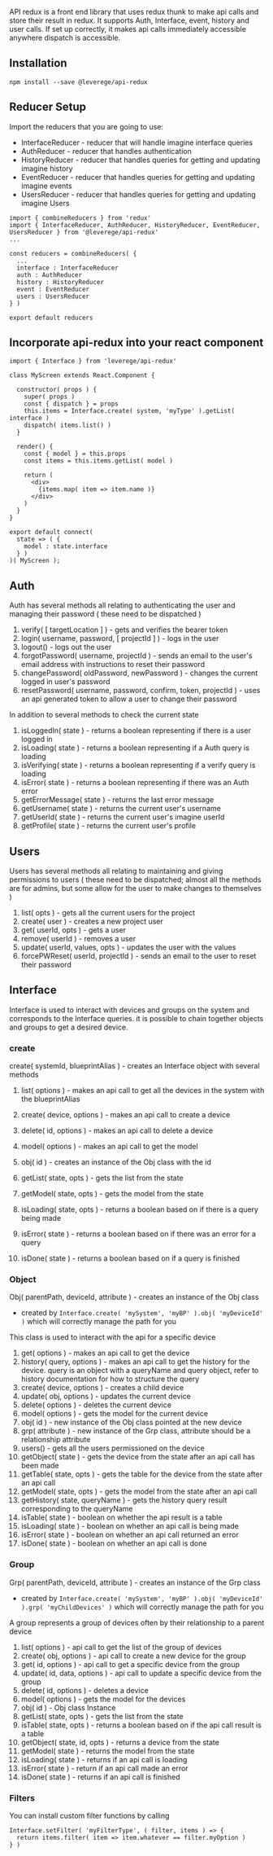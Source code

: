 
API redux is a front end library that uses redux thunk to make api calls and store their result in redux. It supports Auth, Interface, event, history and user calls. If set up correctly, it makes api calls immediately accessible anywhere dispatch is accessible.

## Installation

```
npm install --save @leverege/api-redux
```

## Reducer Setup

Import the reducers that you are going to use:
  * InterfaceReducer - reducer that will handle imagine interface queries
  * AuthReducer - reducer that handles authentication
  * HistoryReducer - reducer that handles queries for getting and updating imagine history
  * EventReducer - reducer that handles queries for getting and updating imagine events
  * UsersReducer - reducer that handles queries for getting and updating imagine Users

```
import { combineReducers } from 'redux' 
import { InterfaceReducer, AuthReducer, HistoryReducer, EventReducer, UsersReducer } from '@leverege/api-redux'
...

const reducers = combineReducers( {
  ...
  interface : InterfaceReducer
  auth : AuthReducer
  history : HistoryReducer
  event : EventReducer
  users : UsersReducer
} )

export default reducers

```

## Incorporate api-redux into your react component

```
import { Interface } from 'leverege/api-redux'

class MyScreen extends React.Component { 

  constructor( props ) {
    super( props )
    const { dispatch } = props
    this.items = Interface.create( system, 'myType' ).getList( interface )
    dispatch( items.list() )
  }

  render() {
    const { model } = this.props
    const items = this.items.getList( model )

    return (
      <div>
        {items.map( item => item.name )}
      </div>
    )
  }
}

export default connect(
  state => ( {
    model : state.interface
  } )
)( MyScreen );
```

## Auth
 
Auth has several methods all relating to authenticating the user and managing their password ( these need to be dispatched )

1) verify( [ targetLocation ] ) - gets and verifies the bearer token
2) login( username, password, [ projectId ] ) - logs in the user
3) logout() - logs out the user
4) forgotPassword( username, projectId ) - sends an email to the user's email address with instructions to reset their password
5) changePassword( oldPassword, newPassword ) - changes the current logged in user's password
6) resetPassword( username, password, confirm, token, projectId ) - uses an api generated token to allow a user to change their password

In addition to several methods to check the current state 

1) isLoggedIn( state ) - returns a boolean representing if there is a user logged in
2) isLoading( state ) - returns a boolean representing if a Auth query is loading
3) isVerifying( state ) - returns a boolean representing if a verify query is loading
4) isError( state ) - returns a boolean representing if there was an Auth error
5) getErrorMessage( state ) - returns the last error message
6) getUsername( state ) - returns the current user's username
7) getUserId( state ) - returns the current user's imagine userId
8) getProfile( state ) - returns the current user's profile

## Users

Users has several methods all relating to maintaining and giving permissions to users ( these need to be dispatched; almost all the methods are for admins, but some allow for the user to make changes to themselves )

1) list( opts ) - gets all the current users for the project
2) create( user ) - creates a new project user
3) get( userId, opts ) - gets a user
4) remove( userId ) - removes a user
5) update( userId, values, opts ) - updates the user with the values
6) forcePWReset( userId, projectId ) - sends an email to the user to reset their password

## Interface

Interface is used to interact with devices and groups on the system and corresponds to the Interface queries. it is possible to chain together objects and groups to get a desired device. 

### create
create( systemId, blueprintAlias ) - creates an Interface object with several methods

  1) list( options ) - makes an api call to get all the devices in the system with the blueprintAlias
  2) create( device, options ) - makes an api call to create a device 
  3) delete( id, options ) - makes an api call to delete a device
  4) model( options ) - makes an api call to get the model
  
  1) obj( id ) - creates an instance of the Obj class with the id
  2) getList( state, opts ) - gets the list from the state
  3) getModel( state, opts ) - gets the model from the state
  4) isLoading( state, opts ) - returns a boolean based on if there is a query being made
  5) isError( state ) - returns a boolean based on if there was an error for a query
  6) isDone( state ) - returns a boolean based on if a query is finished

### Object
Obj( parentPath, deviceId, attribute ) - creates an instance of the Obj class
- created by `Interface.create( 'mySystem', 'myBP' ).obj( 'myDeviceId' )` which will correctly manage the path for you

This class is used to interact with the api for a specific device

1) get( options ) - makes an api call to get the device
2) history( query, options ) - makes an api call to get the history for the device. query is an object with a queryName and query object, refer to history documentation for how to structure the query
4) create( device, options ) - creates a child device
5) update( obj, options ) - updates the current device
6) delete( options ) - deletes the current device
7) model( options ) - gets the model for the current device
8) obj( id ) - new instance of the Obj class pointed at the new device
9) grp( attribute ) - new instance of the Grp class, attribute should be a relationship attribute
10) users() - gets all the users permissioned on the device
11) getObject( state ) - gets the device from the state after an api call has been made
12) getTable( state, opts ) - gets the table for the device from the state after an api call
13) getModel( state, opts ) - gets the model from the state after an api call
14) getHistory( state, queryName ) - gets the history query result corresponding to the queryName
15) isTable( state ) - boolean on whether the api result is a table
16) isLoading( state ) - boolean on whether an api call is being made
17) isError( state ) - boolean on whether an api call returned an error
18) isDone( state ) - boolean on whether an api call is done

### Group
Grp( parentPath, deviceId, attribute ) - creates an instance of the Grp class
- created by `Interface.create( 'mySystem', 'myBP' ).obj( 'myDeviceId' ).grp( 'myChildDevices' )` which will correctly manage the path for you

A group represents a group of devices often by their relationship to a parent device

1) list( options ) - api call to get the list of the group of devices
2) create( obj, options ) - api call to create a new device for the group
3) get( id, options ) - api call to get a specific device from the group
4) update( id, data, options ) - api call to update a specific device from the group
5) delete( id, options ) - deletes a device
6) model( options ) - gets the model for the devices
7) obj( id ) - Obj class Instance
8) getList( state, opts ) - gets the list from the state
9) isTable( state, opts ) - returns a boolean based on if the api call result is a table
10) getObject( state, id, opts ) - returns a device from the state
11) getModel( state ) - returns the model from the state
12) isLoading( state ) - returns if an api call is loading
13) isError( state ) - return if an api call made an error
14) isDone( state ) - returns if an api call is finished

### Filters
You can install custom filter functions by calling
```
Interface.setFilter( 'myFilterType', ( filter, items ) => { 
  return items.filter( item => item.whatever == filter.myOption )
} )
```